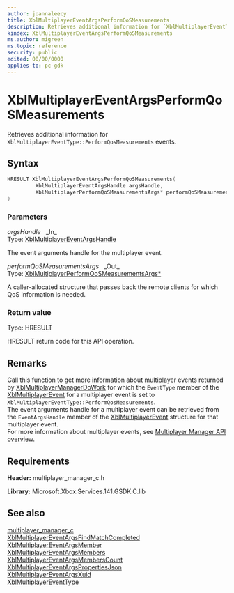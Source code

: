 ```yaml
---
author: joannaleecy
title: XblMultiplayerEventArgsPerformQoSMeasurements
description: Retrieves additional information for `XblMultiplayerEventType::PerformQosMeasurements` events.
kindex: XblMultiplayerEventArgsPerformQoSMeasurements
ms.author: migreen
ms.topic: reference
security: public
edited: 00/00/0000
applies-to: pc-gdk
---
```


# XblMultiplayerEventArgsPerformQoSMeasurements  

Retrieves additional information for `XblMultiplayerEventType::PerformQosMeasurements` events.  

## Syntax  
  
```cpp
HRESULT XblMultiplayerEventArgsPerformQoSMeasurements(  
         XblMultiplayerEventArgsHandle argsHandle,  
         XblMultiplayerPerformQoSMeasurementsArgs* performQoSMeasurementsArgs  
)  
```  
  
### Parameters  
  
*argsHandle* &nbsp;&nbsp;\_In\_  
Type: [XblMultiplayerEventArgsHandle](../handles/xblmultiplayereventargshandle.md)  
  
The event arguments handle for the multiplayer event.  
  
*performQoSMeasurementsArgs* &nbsp;&nbsp;\_Out\_  
Type: [XblMultiplayerPerformQoSMeasurementsArgs*](../structs/xblmultiplayerperformqosmeasurementsargs.md)  
  
A caller-allocated structure that passes back the remote clients for which QoS information is needed.  
  
  
### Return value  
Type: HRESULT
  
HRESULT return code for this API operation.
  
## Remarks  
  
Call this function to get more information about multiplayer events returned by [XblMultiplayerManagerDoWork](xblmultiplayermanagerdowork.md) for which the `EventType` member of the [XblMultiplayerEvent](../structs/xblmultiplayerevent.md) for a multiplayer event is set to `XblMultiplayerEventType::PerformQosMeasurements`. <br />The event arguments handle for a multiplayer event can be retrieved from the `EventArgsHandle` member of the [XblMultiplayerEvent](../structs/xblmultiplayerevent.md) structure for that multiplayer event.  <br />For more information about multiplayer events, see [Multiplayer Manager API overview](../../../../../live/features/multiplayer/mpm/concepts/live-multiplayer-manager-api-overview.md).
  
## Requirements  
  
**Header:** multiplayer_manager_c.h
  
**Library:** Microsoft.Xbox.Services.141.GSDK.C.lib
  
## See also  
[multiplayer_manager_c](../multiplayer_manager_c_members.md)  
[XblMultiplayerEventArgsFindMatchCompleted](xblmultiplayereventargsfindmatchcompleted.md)  
[XblMultiplayerEventArgsMember](xblmultiplayereventargsmember.md)  
[XblMultiplayerEventArgsMembers](xblmultiplayereventargsmembers.md)  
[XblMultiplayerEventArgsMembersCount](xblmultiplayereventargsmemberscount.md)  
[XblMultiplayerEventArgsPropertiesJson](xblmultiplayereventargspropertiesjson.md)  
[XblMultiplayerEventArgsXuid](xblmultiplayereventargsxuid.md)  
[XblMultiplayerEventType](../enums/xblmultiplayereventtype.md)
  
  